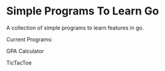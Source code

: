 # Simple Programs To Learn Go
 A collection of simple programs to learn features in go.

Current Programs:

GPA Calculator

TicTacToe
